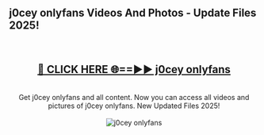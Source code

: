 <h2>j0cey onlyfans Videos And Photos - Update Files 2025!</h2>
<br>
<div align="center">
<h2><a href="https://linkcuts.com/hfmhzwbr" rel="nofollow">🔴 CLICK HERE 🌐==►► j0cey onlyfans</a></h2>
<br>
Get j0cey onlyfans and all content. Now you can access all videos and pictures of j0cey onlyfans. New Updated Files 2025!
<br>
<br>
<a href="https://linkcuts.com/hfmhzwbr" rel="nofollow" data-target="animated-image.originalLink"><img src="https://i.ibb.co.com/WyWwxjT/player-gif2.gif" alt="j0cey onlyfans" style="max-width: 100%; display: inline-block;" data-target="animated-image.originalImage"></a>
</div>
<br>